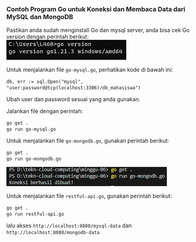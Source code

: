 ### Contoh Program Go untuk Koneksi dan Membaca Data dari MySQL dan MongoDB
Pastikan anda sudah menginstall Go dan mysql server, anda bisa cek Go version dengan perintah berikut:
![Cek Go Version](gambar-01.png)

Untuk menjalankan file `go-mysql.go`, perhatikan kode di bawah ini:
```
db, err := sql.Open("mysql", "user:password@tcp(localhost:3306)/db_mahasiswa")
```
Ubah user dan password sesuai yang anda gunakan.

Jalankan file dengan perintah:  
```
go get .
go run go-mysql.go
```
Untuk menjalankan file `go-mongodb.go`, gunakan perintah berikut:
```
go get .
go run go-mongodb.go
```
![Running go-mongodb.go](gambar-02.png)

Untuk menjalankan file `restful-api.go`, gunakan perintah berikut:
```
go get .
go run restful-api.go
```
lalu akses `http://localhost:8080/mysql-data` dan `http://localhost:8080/mongodb-data`